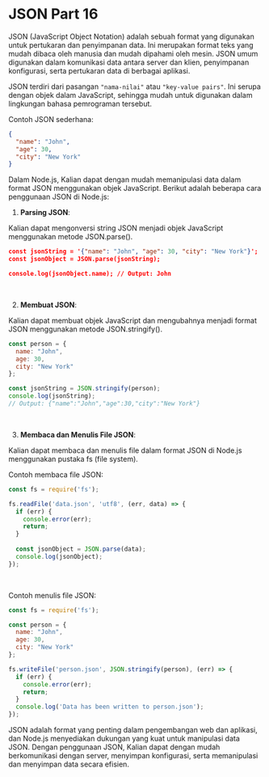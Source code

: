 # JSON Part 16

JSON (JavaScript Object Notation) adalah sebuah format yang digunakan untuk pertukaran dan penyimpanan data. Ini merupakan format teks yang mudah dibaca oleh manusia dan mudah dipahami oleh mesin. JSON umum digunakan dalam komunikasi data antara server dan klien, penyimpanan konfigurasi, serta pertukaran data di berbagai aplikasi.

JSON terdiri dari pasangan `"nama-nilai"` atau `"key-value pairs"`. Ini serupa dengan objek dalam JavaScript, sehingga mudah untuk digunakan dalam lingkungan bahasa pemrograman tersebut.

Contoh JSON sederhana:
```json
{
  "name": "John",
  "age": 30,
  "city": "New York"
}
```

Dalam Node.js, Kalian dapat dengan mudah memanipulasi data dalam format JSON menggunakan objek JavaScript. Berikut adalah beberapa cara penggunaan JSON di Node.js:


1. **Parsing JSON**:

Kalian dapat mengonversi string JSON menjadi objek JavaScript menggunakan metode JSON.parse().

```json
const jsonString = '{"name": "John", "age": 30, "city": "New York"}';
const jsonObject = JSON.parse(jsonString);

console.log(jsonObject.name); // Output: John
```
<br/>

2. **Membuat JSON**:

Kalian dapat membuat objek JavaScript dan mengubahnya menjadi format JSON menggunakan metode JSON.stringify().

```js
const person = {
  name: "John",
  age: 30,
  city: "New York"
};

const jsonString = JSON.stringify(person);
console.log(jsonString);
// Output: {"name":"John","age":30,"city":"New York"}
```
<br/>

3. **Membaca dan Menulis File JSON**:

Kalian dapat membaca dan menulis file dalam format JSON di Node.js menggunakan pustaka fs (file system). 

Contoh membaca file JSON:
```js
const fs = require('fs');

fs.readFile('data.json', 'utf8', (err, data) => {
  if (err) {
    console.error(err);
    return;
  }
  
  const jsonObject = JSON.parse(data);
  console.log(jsonObject);
});
```
<br/>

Contoh menulis file JSON:
```js
const fs = require('fs');

const person = {
  name: "John",
  age: 30,
  city: "New York"
};

fs.writeFile('person.json', JSON.stringify(person), (err) => {
  if (err) {
    console.error(err);
    return;
  }
  console.log('Data has been written to person.json');
});
```

JSON adalah format yang penting dalam pengembangan web dan aplikasi, dan Node.js menyediakan dukungan yang kuat untuk manipulasi data JSON. Dengan penggunaan JSON, Kalian dapat dengan mudah berkomunikasi dengan server, menyimpan konfigurasi, serta memanipulasi dan menyimpan data secara efisien.